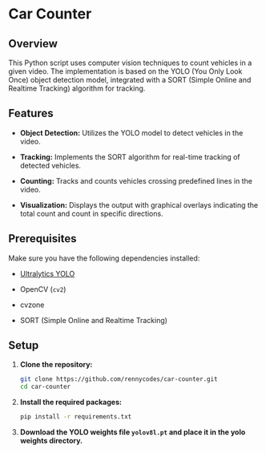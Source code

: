 # Car Counter

## Overview

This Python script uses computer vision techniques to count vehicles in a given video. The implementation is based on the YOLO (You Only Look Once) object detection model, integrated with a SORT (Simple Online and Realtime Tracking) algorithm for tracking.

## Features

- **Object Detection:** Utilizes the YOLO model to detect vehicles in the video.

- **Tracking:** Implements the SORT algorithm for real-time tracking of detected vehicles.

- **Counting:** Tracks and counts vehicles crossing predefined lines in the video.

- **Visualization:** Displays the output with graphical overlays indicating the total count and count in specific directions.


## Prerequisites

Make sure you have the following dependencies installed:

- [Ultralytics YOLO](https://github.com/ultralytics/yolov5)

- OpenCV (`cv2`)

- cvzone

- SORT (Simple Online and Realtime Tracking)

## Setup

1. **Clone the repository:**

   ```bash
   git clone https://github.com/rennycodes/car-counter.git
   cd car-counter
   ```

2. **Install the required packages:**
    ```bash
    pip install -r requirements.txt
    ```
3. **Download the YOLO weights file `yolov8l.pt` and place it in the yolo weights directory.**
